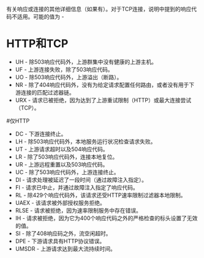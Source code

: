 有关响应或连接的其他详细信息（如果有）。对于TCP连接，说明中提到的响应代码不适用。可能的值为 - 

# HTTP和TCP
- UH - 除503响应代码外，上游群集中没有健康的上游主机。
- UF - 上游连接失败，除了503响应代码。
- UO - 除503响应代码外，上游溢出（断路）。
- NR - 除了404响应代码外，没有为给定请求配置任何路由，或者没有用于下游连接的匹配过滤器链。
- URX - 请求已被拒绝，因为达到了上游重试限制（HTTP）或最大连接尝试（TCP）。

#仅HTTP

- DC - 下游连接终止。
- LH - 除503响应代码外，本地服务运行状况检查请求失败。
- UT - 上游请求超时以及504响应代码。
- LR - 除了503响应代码外，连接本地复位。
- UR - 上游远程重置以及503响应代码。
- UC - 除了503响应代码外，上游连接终止。
- DI - 请求处理被延迟了一段时间（通过故障注入指定）。
- FI - 请求已中止，并通过故障注入指定了响应代码。
- RL - 除429个响应代码外，该请求还受HTTP速率限制过滤器本地限制。
- UAEX - 该请求被外部授权服务拒绝。
- RLSE - 请求被拒绝，因为速率限制服务中存在错误。
- IH - 请求被拒绝，因为它为400个响应代码之外的严格检查的标头设置了无效的值。
- SI - 除了408响应码之外，流空闲超时。
- DPE - 下游请求具有HTTP协议错误。
- UMSDR - 上游请求达到最大流持续时间。
